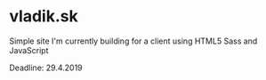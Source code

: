# vladik.sk
Simple site I'm currently building for a client using HTML5 Sass and JavaScript

Deadline: 29.4.2019
